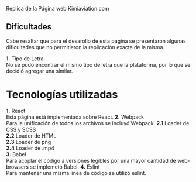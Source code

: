Replica de la Página web Kimiaviation.com

## Dificultades

Cabe resaltar que para el desarollo de esta página se presentaron algunas
dificultades que no permitieron la replicación exacta de la misma.<br/>

**1.** Tipo de Letra <br/>
No se pudo encontrar el mismo tipo de letra que la plataforma, por lo que
se decidió agregar una similar.

# Tecnologías utilizadas

**1.** React <br/>
Esta página está implementada sobre React.
**2.** Webpack <br/>
Para la unificación de todos los archivos se incluyó Webpack.
**2.1** Loader de CSS y SCSS<br/>
**2.2** Loader de HTML<br/>
**2.3** Loader de png<br/>
**2.4** Loader de .mp4<br/>
**3.** Babel <br/>
Para acoplar el código a versiones legibles por una mayor cantidad de
web-browsers se implemetó Babel.
**4.** Eslint <br/>
Para mantener una misma línea de código se utilizó eslint.
